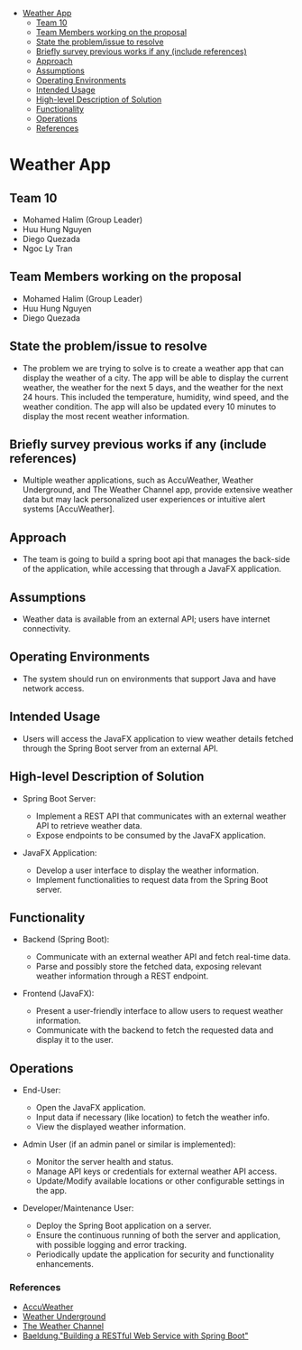 <!-- @import "[TOC]" {cmd="toc" depthFrom=1 depthTo=6 orderedList=false} -->

<!-- code_chunk_output -->

- [Weather App](#weather-app)
  - [Team 10](#team-10)
  - [Team Members working on the proposal](#team-members-working-on-the-proposal)
  - [State the problem/issue to resolve](#state-the-problemissue-to-resolve)
  - [Briefly survey previous works if any (include references)](#briefly-survey-previous-works-if-any-include-references)
  - [Approach](#approach) 
  - [Assumptions](#assumptions)
  - [Operating Environments](#operating-environments)
  - [Intended Usage](#intended-usage)
  - [High-level Description of Solution](#high-level-description-of-solution)
  - [Functionality](#functionality)
  - [Operations](#operations)
  - [References](#references)

<!-- /code_chunk_output -->

<!-- In less than 2 pages, propose a topic in object-oriented design as your project.  Your proposal must include (but not be limited to) the following sections: 
• Project title 
• Team #, team members 
• Team members working on the proposal 
• State the problem/issue to resolve 
• If applicable, briefly survey previous works if any (include references) 
• If applicable, describe assumptions / operating environments / intended usage 
• High-level description of your solution which may include (but is not limited to), your plan and approach.  Be as specific as possible. 
• Functionality: describe how your solution tackles the issues 
• Operations: List operations for each intended user (in list format).  Be precise and specific. 
• (Optional) References: must include citations in content using the format [1], [2], etc. 
Be mindful that we are using java. So we're probably gonna be doing spring boot and JavaFX app-->


# Weather App

## Team 10

- Mohamed Halim (Group Leader)
- Huu Hung Nguyen
- Diego Quezada
- Ngoc Ly Tran

<!-- create a list of names -->
## Team Members working on the proposal

- Mohamed Halim (Group Leader)
- Huu Hung Nguyen
- Diego Quezada

## State the problem/issue to resolve

- The problem we are trying to solve is to create a weather app that can display the weather of a city. The app will be able to display the current weather, the weather for the next 5 days, and the weather for the next 24 hours. This included the temperature, humidity, wind speed, and the weather condition. The app will also be updated every 10 minutes to display the most recent weather information. 


## Briefly survey previous works if any (include references)

- Multiple weather applications, such as AccuWeather, Weather Underground, and The Weather Channel app, provide extensive weather data but may lack personalized user experiences or intuitive alert systems [AccuWeather].


## Approach

- The team is going to build a spring boot api that manages the back-side of the application, while accessing that through a JavaFX application.


## Assumptions

- Weather data is available from an external API; users have internet connectivity.


## Operating Environments

- The system should run on environments that support Java and have network access.


## Intended Usage

- Users will access the JavaFX application to view weather details fetched through the Spring Boot server from an external API.


## High-level Description of Solution

- Spring Boot Server:
    - Implement a REST API that communicates with an external weather API to retrieve weather data.
    - Expose endpoints to be consumed by the JavaFX application.

- JavaFX Application:
    - Develop a user interface to display the weather information.
    - Implement functionalities to request data from the Spring Boot server.


## Functionality

- Backend (Spring Boot):
    - Communicate with an external weather API and fetch real-time data.
    - Parse and possibly store the fetched data, exposing relevant weather information through a REST endpoint.

- Frontend (JavaFX):
    - Present a user-friendly interface to allow users to request weather information.
    - Communicate with the backend to fetch the requested data and display it to the user.


## Operations

- End-User:
    - Open the JavaFX application.
    - Input data if necessary (like location) to fetch the weather info.
    - View the displayed weather information.

- Admin User (if an admin panel or similar is implemented):
    - Monitor the server health and status.
    - Manage API keys or credentials for external weather API access.
    - Update/Modify available locations or other configurable settings in the app.

- Developer/Maintenance User:
    - Deploy the Spring Boot application on a server.
    - Ensure the continuous running of both the server and application, with possible logging and error tracking.
    - Periodically update the application for security and functionality enhancements.


### References
- [AccuWeather](https://www.accuweather.com/)
- [Weather Underground](https://www.wunderground.com/)
- [The Weather Channel](https://weather.com/)
- [Baeldung."Building a RESTful Web Service with Spring Boot"](https://www.baeldung.com/spring-boot-start)
